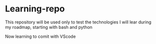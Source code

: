 # Learning-repo
This repository will be used only to test the technologies I will lear during my roadmap, starting with bash and python

Now learning to comit with VScode